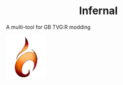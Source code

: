 <h1 align="center">Infernal</h1>

A multi-tool for GB TVG:R modding

<img height="120px" src="https://github.com/sakis720/Infernal/blob/main/Icons/logo_in.png" />

